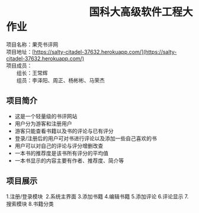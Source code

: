 # &emsp;&emsp;&emsp;&emsp;&emsp;&emsp;&emsp;&emsp;国科大高级软件工程大作业
项目名称：果壳书评网  
项目地址：[https://salty-citadel-37632.herokuapp.com/](https://salty-citadel-37632.herokuapp.com/)  
项目成员：  
&emsp;&emsp;组长：王常辉  
&emsp;&emsp;组员：李泽阳、周正、杨彬彬、马荣杰  
## 项目简介
- 这是一个轻量级的书评网站  
- 用户分为游客和注册用户  
- 游客只能查看书籍以及书的评论与已有评分  
- 登录/注册后的用户可对书进行评论以及添加一些自己喜欢的书  
- 用户可以对自己的评论与评分增删改查  
- 一本书的推荐度是该书所有评分的平均值  
- 一本书显示的内容主要有作者、推荐度、简介等  
## 项目展示
1.注册/登录模块
![]()
2.系统主界面
3.添加书籍
4.编辑书籍
5.添加评论
6.评论显示
7.搜索模块
8.书籍分类
